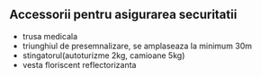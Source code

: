 ## Accessorii pentru asigurarea securitatii

- trusa medicala
- triunghiul de presemnalizare, se amplaseaza la minimum 30m
- stingatorul(autoturizme 2kg, camioane 5kg)
- vesta floriscent reflectorizanta


